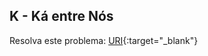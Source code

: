 ## K - Ká entre Nós

Resolva este problema:
[URI][uri-2658]{:target="_blank"}

[uri-2658]:         https://www.urionlinejudge.com.br/judge/pt/problems/view/2658